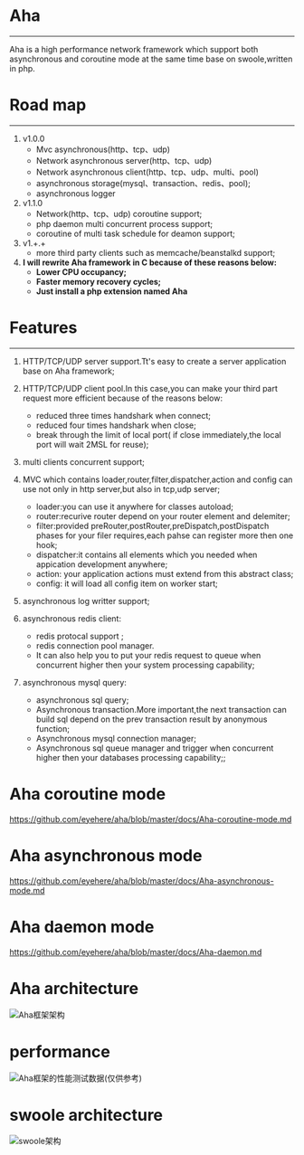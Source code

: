 # Aha #

----------

Aha is a high performance network framework which support both asynchronous and coroutine mode at the same time base on swoole,written in php.

# Road map #

----------

1. v1.0.0
	- Mvc asynchronous(http、tcp、udp)
	- Network asynchronous server(http、tcp、udp)
	- Network asynchronous client(http、tcp、udp、multi、pool)
	- asynchronous storage(mysql、transaction、redis、pool);
	- asynchronous logger
2. v1.1.0
	- Network(http、tcp、udp) coroutine support;
	- php daemon multi concurrent process support;
	- coroutine of multi task schedule for deamon support;
3. v1.+.+
	- more third party clients such as memcache/beanstalkd support;
4. **I will rewrite Aha framework in C because of these reasons below:**
	- **Lower CPU occupancy;**
	- **Faster memory recovery cycles;**
	- **Just install a php extension named Aha** 

# Features #

----------

1. HTTP/TCP/UDP server support.Tt's easy to create a server application base on Aha framework;

2. HTTP/TCP/UDP client pool.In this case,you can make your third part request more efficient because of the reasons below:

	- reduced three times handshark when connect;
	- reduced four times handshark when close;
	- break through the limit of local port( if close immediately,the local port will wait 2MSL for reuse);

3. multi clients concurrent support;

4. MVC which contains loader,router,filter,dispatcher,action and config can use not only in http server,but also in tcp,udp server;
	- loader:you can use it anywhere for classes autoload;
	- router:recurive router depend on your router element and delemiter;
	- filter:provided preRouter,postRouter,preDispatch,postDispatch phases for your filer requires,each pahse can register more then one hook;
	- dispatcher:it contains all elements which you needed when appication development anywhere;
	- action: your application actions must extend from this abstract class;
	- config: it will load all config item on worker start;

5. asynchronous log writter support;

6. asynchronous redis client:
	- redis protocal support ;
	- redis connection pool manager.
	- It can also help you to put your redis request to queue when concurrent higher then your system processing capability;

7. asynchronous mysql query:
	- asynchronous sql query;
	- Asynchronous transaction.More important,the next transaction can build sql depend on the prev transaction result by anonymous function; 
	- Asynchronous mysql connection manager;
	- Asynchronous sql queue manager and trigger when concurrent higher then your databases processing capability;;

# Aha coroutine mode #
https://github.com/eyehere/aha/blob/master/docs/Aha-coroutine-mode.md

# Aha asynchronous mode #
https://github.com/eyehere/aha/blob/master/docs/Aha-asynchronous-mode.md

# Aha daemon mode #
https://github.com/eyehere/aha/blob/master/docs/Aha-daemon.md

# Aha architecture #
![Aha框架架构](http://i.imgur.com/4KbCq1u.png)

# performance #
![Aha框架的性能测试数据(仅供参考)](http://i.imgur.com/YaBHyHi.png)

# swoole architecture #
![swoole架构](http://i.imgur.com/4nfMFp3.png)
